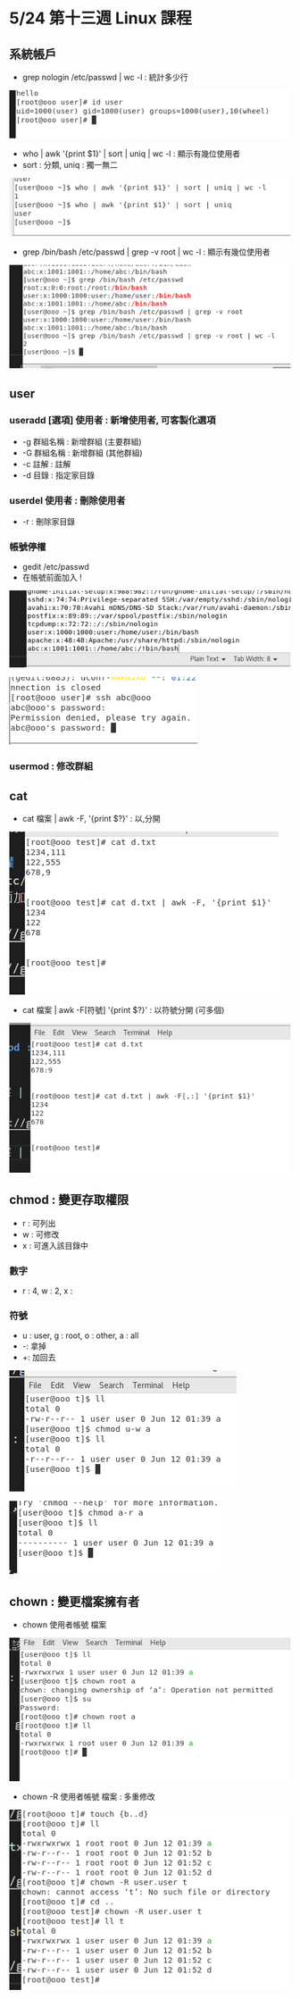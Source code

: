# 5/24 第十三週 Linux 課程

## 系統帳戶
* grep nologin /etc/passwd | wc -l : 統計多少行

![](https://github.com/yucing/linux/blob/main/picture/user.png)

* who | awk '{print $1}' | sort | uniq | wc -l : 顯示有幾位使用者
* sort : 分類, uniq : 獨一無二

![](https://github.com/yucing/linux/blob/main/picture/who1.png)

* grep /bin/bash /etc/passwd | grep -v root | wc -l : 顯示有幾位使用者

![](https://github.com/yucing/linux/blob/main/picture/grep23.png)

## user
### useradd [選項] 使用者 : 新增使用者, 可客製化選項
* -g 群組名稱 : 新增群組 (主要群組)
* -G 群組名稱 : 新增群組 (其他群組)
* -c 註解 : 註解
* -d 目錄 : 指定家目錄

### userdel 使用者 : 刪除使用者
* -r : 刪除家目錄

### 帳號停權
* gedit /etc/passwd
* 在帳號前面加入 !

![](https://github.com/yucing/linux/blob/main/picture/user2.png)

![](https://github.com/yucing/linux/blob/main/picture/user3.png)

### usermod : 修改群組

## cat
* cat 檔案 | awk -F, '{print $?}' : 以,分開

![](https://github.com/yucing/linux/blob/main/picture/cat3.png)

* cat 檔案 | awk -F[符號] '{print $?}' : 以符號分開 (可多個)

![](https://github.com/yucing/linux/blob/main/picture/cat4.png)

## chmod : 變更存取權限
* r : 可列出
* w : 可修改
* x : 可進入該目錄中
### 數字
* r : 4, w : 2, x : 

### 符號
* u : user, g : root, o : other, a : all
* -: 拿掉
* +: 加回去

![](https://github.com/yucing/linux/blob/main/picture/ll3.png)

![](https://github.com/yucing/linux/blob/main/picture/ll4.png)

## chown : 變更檔案擁有者
* chown 使用者帳號 檔案

![](https://github.com/yucing/linux/blob/main/picture/chown.png)

* chown -R 使用者帳號 檔案 : 多重修改

![](https://github.com/yucing/linux/blob/main/picture/chown2.png)